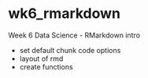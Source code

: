 # wk6_rmarkdown
Week 6 Data Science - RMarkdown intro

- set default chunk code options
- layout of rmd
- create functions